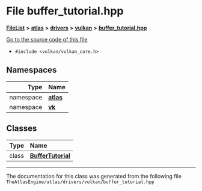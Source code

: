 

# File buffer\_tutorial.hpp



[**FileList**](files.md) **>** [**atlas**](dir_1e6ffef027cfcf7ded3287660b505c9f.md) **>** [**drivers**](dir_1605561db8076fbb4262fa758aa3edc0.md) **>** [**vulkan**](dir_d1501d70e56e021a40f9d93dd0e2ca19.md) **>** [**buffer\_tutorial.hpp**](buffer__tutorial_8hpp.md)

[Go to the source code of this file](buffer__tutorial_8hpp_source.md)



* `#include <vulkan/vulkan_core.h>`













## Namespaces

| Type | Name |
| ---: | :--- |
| namespace | [**atlas**](namespaceatlas.md) <br> |
| namespace | [**vk**](namespaceatlas_1_1vk.md) <br> |


## Classes

| Type | Name |
| ---: | :--- |
| class | [**BufferTutorial**](classatlas_1_1vk_1_1BufferTutorial.md) <br> |



















































------------------------------
The documentation for this class was generated from the following file `TheAtlasEngine/atlas/drivers/vulkan/buffer_tutorial.hpp`


